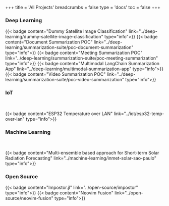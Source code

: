 +++
title = 'All Projects'
breadcrumbs = false
type = 'docs'
toc = false
+++

### Deep Learning

{{< badge content="Dummy Satellite Image Classification" link="../deep-learning/dummy-satellite-image-classification" type="info">}}
{{< badge content="Document Summarization POC" link="../deep-learning/summarization-suite/poc-document-summarization" type="info">}}
{{< badge content="Meeting Summarization POC" link="../deep-learning/summarization-suite/poc-meeting-summarization" type="info">}}
{{< badge content="Multimodal LangChain Summarization App" link="../deep-learning/multimodal-summarization-app" type="info">}}
{{< badge content="Video Summarization POC" link="../deep-learning/summarization-suite/poc-video-summarization" type="info">}}

### IoT

<br>

{{< badge content="ESP32 Temperature over LAN" link="../iot/esp32-temp-over-lan" type="info">}}

### Machine Learning

<br>

{{< badge content="Multi-ensemble based approach for Short-term Solar Radiation Forecasting" link="../machine-learning/inmet-solar-sao-paulo" type="info">}}

### Open Source

{{< badge content="Impostor.jl" link="../open-source/impostor" type="info">}}
{{< badge content="Neovim Fusion" link="../open-source/neovim-fusion" type="info">}}
